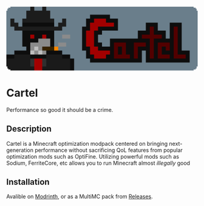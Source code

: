 ![Cartel](https://raw.githubusercontent.com/CartelModpack/Cartel/master/icons/logo.png)

# Cartel

Performance so good it should be a crime. 

## Description

Cartel is a Minecraft optimization modpack centered on bringing next-generation performance without sacrificing QoL features from popular optimization mods such as OptiFine. Utilizing powerful mods such as Sodium, FerriteCore, etc allows you to run Minecraft almost *illegally* good

## Installation

Avalible on [Modrinth](https://modrinth.com/modpack/cartel), or as a MultiMC pack from [Releases](https://github.com/CartelModpack/Cartel/releases).